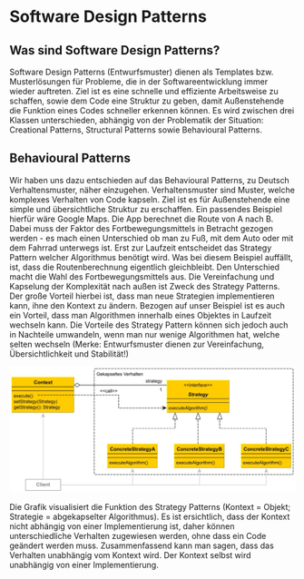 # Software Design Patterns
## Was sind Software Design Patterns?
Software Design Patterns (Entwurfsmuster) dienen als Templates bzw. Musterlösungen für Probleme,
die in der Softwareentwicklung immer wieder auftreten. Ziel ist es eine schnelle und effiziente
Arbeitsweise zu schaffen, sowie dem Code eine Struktur zu geben, damit Außenstehende die Funktion
eines Codes schneller erkennen können. Es wird zwischen drei Klassen unterschieden, abhängig von
der Problematik der Situation: Creational Patterns, Structural Patterns sowie Behavioural Patterns.
## Behavioural Patterns
Wir haben uns dazu entschieden auf das Behavioural Patterns, zu Deutsch Verhaltensmuster, näher
einzugehen. Verhaltensmuster sind Muster, welche komplexes Verhalten von Code kapseln. Ziel ist es
für Außenstehende eine simple und übersichtliche Struktur zu erschaffen. Ein passendes Beispiel hierfür
wäre Google Maps. Die App berechnet die Route von A nach B. Dabei muss der Faktor des Fortbewegungsmittels
in Betracht gezogen werden - es mach einen Unterschied ob man zu Fuß, mit dem Auto oder mit dem Fahrrad
unterwegs ist. Erst zur Laufzeit entscheidet das Strategy Pattern welcher Algorithmus benötigt wird. Was
bei diesem Beispiel auffällt, ist, dass die Routenberechnung eigentlich gleichbleibt. Den Unterschied
macht die Wahl des Fortbewegungsmittels aus. Die Vereinfachung und Kapselung der Komplexität nach außen ist
Zweck des Strategy Patterns. Der große Vorteil hierbei ist, dass man neue Strategien implementieren kann,
ihne den Kontext zu ändern. Bezogen auf unser Beispiel ist es auch ein Vorteil, dass man Algorithmen innerhalb
eines Objektes in Laufzeit wechseln kann. Die Vorteile des Strategy Pattern können sich jedoch auch in 
Nachteile umwandeln, wenn man nur wenige Algorithmen hat, welche selten wechseln
(Merke: Entwurfsmuster dienen zur Vereinfachung, Übersichtlichkeit und Stabilität!)

![Bild zur Visualisierung des Strategy Pattern](strategy-pattern.jpg)

Die Grafik visualisiert die Funktion des Strategy Patterns (Kontext = Objekt; Strategie = abgekapselter Algorithmus).
Es ist ersichtlich, dass der Kontext nicht abhängig von einer Implementierung ist, daher können unterschiedliche Verhalten
zugewiesen werden, ohne dass ein Code geändert werden muss. Zusammenfassend kann man
sagen, dass das Verhalten unabhängig vom Kontext wird. Der Kontext selbst wird unabhängig
von einer Implementierung.  